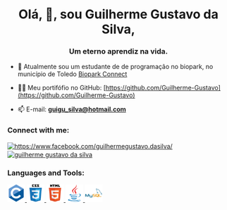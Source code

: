 <h1 align="center">Olá, 👋, sou Guilherme Gustavo da Silva,</h1>
<h3 align="center">Um eterno aprendiz na vida.</h3>

- 🔭 Atualmente sou um estudante de de programação no biopark, no município de Toledo [Biopark Connect](https://biopark.com.br/)

- 👨‍💻 Meu portifófio no GitHub: [https://github.com/Guilherme-Gustavo](https://github.com/Guilherme-Gustavo)

- 📫 E-mail: **guigu_silva@hotmail.com**

<h3 align="left">Connect with me:</h3>
<p align="left">
<a href="https://fb.com/https://www.facebook.com/guilhermegustavo.dasilva/" target="blank"><img align="center" src="https://raw.githubusercontent.com/rahuldkjain/github-profile-readme-generator/master/src/images/icons/Social/facebook.svg" alt="https://www.facebook.com/guilhermegustavo.dasilva/" height="30" width="40" /></a>
<a href="https://www.youtube.com/c/guilherme gustavo da silva" target="blank"><img align="center" src="https://raw.githubusercontent.com/rahuldkjain/github-profile-readme-generator/master/src/images/icons/Social/youtube.svg" alt="guilherme gustavo da silva" height="30" width="40" /></a>
</p>

<h3 align="left">Languages and Tools:</h3>
<p align="left"> <a href="https://www.cprogramming.com/" target="_blank" rel="noreferrer"> <img src="https://raw.githubusercontent.com/devicons/devicon/master/icons/c/c-original.svg" alt="c" width="40" height="40"/> </a> <a href="https://www.w3schools.com/css/" target="_blank" rel="noreferrer"> <img src="https://raw.githubusercontent.com/devicons/devicon/master/icons/css3/css3-original-wordmark.svg" alt="css3" width="40" height="40"/> </a> <a href="https://www.w3.org/html/" target="_blank" rel="noreferrer"> <img src="https://raw.githubusercontent.com/devicons/devicon/master/icons/html5/html5-original-wordmark.svg" alt="html5" width="40" height="40"/> </a> <a href="https://www.java.com" target="_blank" rel="noreferrer"> <img src="https://raw.githubusercontent.com/devicons/devicon/master/icons/java/java-original.svg" alt="java" width="40" height="40"/> </a> <a href="https://www.mysql.com/" target="_blank" rel="noreferrer"> <img src="https://raw.githubusercontent.com/devicons/devicon/master/icons/mysql/mysql-original-wordmark.svg" alt="mysql" width="40" height="40"/> </a> </p>
